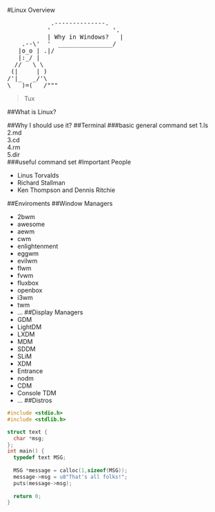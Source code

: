 #Linux Overview

<pre>
            .--------------.
           '                 '. 
           | Why in Windows?   |
    .--\'  '  _______________/
   |o_o | .|/
   |:_/ |
  //   \ \
 (|     | )
/'|_   _/'\
\___)=(___/"""
</pre>
> Tux

##What is Linux?

##Why I should use it?
##Terminal
###basic general command set
1.ls<br>
2.md<br>
3.cd<br>
4.rm<br>
5.dir<br>
###useful command set
#Important People
- Linus Torvalds
- Richard Stallman
- Ken Thompson and Dennis Ritchie

##Enviroments
##Window Managers
- 2bwm
- awesome
- aewm
- cwm
- enlightenment
- eggwm
- evilwm
- flwm
- fvwm
- fluxbox
- openbox
- i3wm
- twm
- ...
##Display Managers
- GDM
- LightDM
- LXDM
- MDM
- SDDM
- SLiM
- XDM
- Entrance
- nodm
- CDM
- Console TDM
- ...
##Distros

```c
#include <stdio.h>
#include <stdlib.h>

struct text {
  char *msg;
};
int main() {
  typedef text MSG;
  
  MSG *message = calloc(1,sizeof(MSG));
  message->msg = u8"That's all folks!";
  puts(message->msg);
  
  return 0;
}
```
